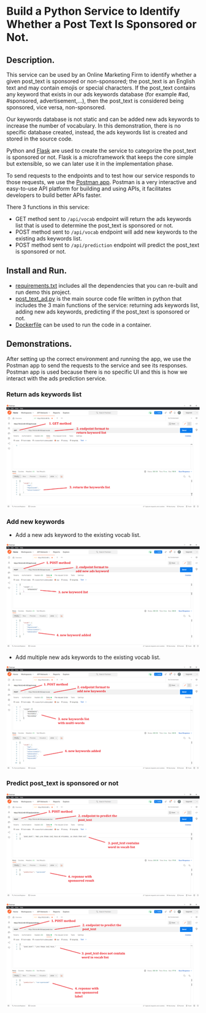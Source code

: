 # Build a Python Service to Identify Whether a Post Text Is Sponsored or Not.

## Description.
This service can be used by an Online Marketing Firm to identify whether a given post_text is sponsored or non-sponsored; the post_text is an English text and may contain emojis or special characters. If the post_text contains any keyword that exists in our ads keywords database (for example #ad, #sponsored, advertisement,...), then the post_text is considered being sponsored, vice versa, non-sponsored.<br>

Our keywords database is not static and can be added new ads keywords to increase the number of vocabulary. In this demonstration, there is no specific database created, instead, the ads keywords list is created and stored in the source code.<br>

Python and [Flask](https://flask.palletsprojects.com/en/2.0.x/) are used to create the service to categorize the post_text is sponsored or not. Flask is a microframework that keeps the core simple but extensible, so we can later use it in the implementation phase.<br>

To send requests to the endpoints and to test how our service responds to those requests, we use the [Postman app](https://www.postman.com/downloads/). Postman is a very interactive and easy-to-use API platform for building and using APIs, it facilitates developers to build better APIs faster.<br>

There 3 functions in this service:
- GET method sent to `/api/vocab` endpoint will return the ads keywords list that is used to determine the post_text is sponsored or not.
- POST method sent to `/api/vocab` endpoint will add new keywords to the existing ads keywords list.
- POST method sent to `/api/prediction` endpoint will predict the post_text is sponsored or not.


## Install and Run.
- [requirements.txt](https://github.com/ba-luan/microservice/blob/main/requirements.txt) includes all the dependencies that you can re-built and run demo this project.
- [post_text_ad.py](https://github.com/ba-luan/microservice/blob/main/post_text_ad.py) is the main source code file written in python that includes the 3 main functions of the service: returning ads keywords list, adding new ads keywords, predicting if the post_text is sponsored or not.
- [Dockerfile](https://github.com/ba-luan/microservice/blob/main/Dockerfile) can be used to run the code in a container.

## Demonstrations.
After setting up the correct environment and running the app, we use the Postman app to send the requests to the service and see its responses. Postman app is used because there is no specific UI and this is how we interact with the ads prediction service.
### Return ads keywords list
![GET vocab](https://github.com/ba-luan/microservice/blob/main/image/GET_vocab.PNG)
### Add new keywords
- Add a new ads keyword to the existing vocab list.

![POST vocab01](https://github.com/ba-luan/microservice/blob/main/image/POST_vocab01.PNG)

- Add multiple new ads keywords to the existing vocab list.

![POST vocab02](https://github.com/ba-luan/microservice/blob/main/image/POST_vocab02.PNG)
### Predict post_text is sponsored or not
![POST prediction01](https://github.com/ba-luan/microservice/blob/main/image/POST_prediction01.PNG)

![POST prediction02](https://github.com/ba-luan/microservice/blob/main/image/POST_prediction02.PNG)
